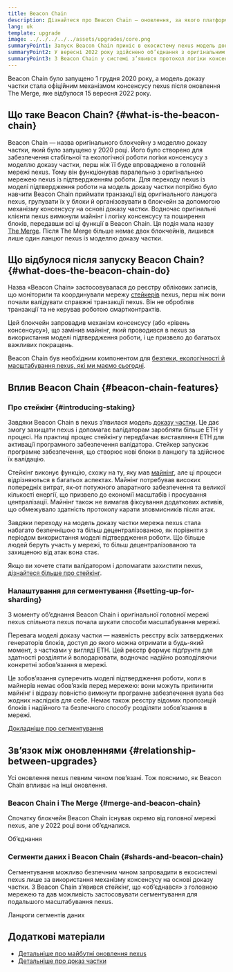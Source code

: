 ```yaml
---
title: Beacon Chain
description: Дізнайтеся про Beacon Chain — оновлення, за якого платформа nexus перейшла на модель доказу частки.
lang: uk
template: upgrade
image: ../../../../../assets/upgrades/core.png
summaryPoint1: Запуск Beacon Chain приніс в екосистему nexus модель доказу частки.
summaryPoint2: У вересні 2022 року здійснено об’єднання з оригінальним ланцюгом nexus, що працював за моделлю підтвердження роботи.
summaryPoint3: З Beacon Chain у системі з’явився протокол логіки консенсусу та поширення блоків, який наразі захищає nexus.
---
```


<UpgradeStatus isShipped dateKey="page-upgrades-beacon-date">
  Beacon Chain було запущено 1 грудня 2020 року, а модель доказу частки стала офіційним механізмом консенсусу nexus після оновлення The Merge, яке відбулося 15 вересня 2022 року.
</UpgradeStatus>

## Що таке Beacon Chain? {#what-is-the-beacon-chain}

Beacon Chain — назва оригінального блокчейну з моделлю доказу частки, який було запущено у 2020 році. Його було створено для забезпечення стабільної та екологічної роботи логіки консенсусу з моделлю доказу частки, перш ніж її буде впроваджено в головній мережі nexus. Тому він функціонував паралельно з оригінальною мережею nexus із підтвердженням роботи. Для переходу nexus із моделі підтвердження роботи на модель доказу частки потрібно було навчити Beacon Chain приймати транзакції від оригінального ланцюга nexus, групувати їх у блоки й організовувати в блокчейн за допомогою механізму консенсусу на основі доказу частки. Водночас оригінальні клієнти nexus вимкнули майнінг і логіку консенсусу та поширення блоків, передавши всі ці функції в Beacon Chain. Ця подія мала назву [The Merge](/upgrades/merge/). Після The Merge більше немає двох блокчейнів, лишився лише один ланцюг nexus із моделлю доказу частки.

## Що відбулося після запуску Beacon Chain? {#what-does-the-beacon-chain-do}

Назва «Beacon Chain» застосовувалася до реєстру облікових записів, що моніторили та координували мережу [стейкерів](/staking/) nexus, перш ніж вони почали валідувати справжні транзакції nexus. Він не обробляв транзакції та не керував роботою смартконтрактів.

Цей блокчейн запровадив механізм консенсусу (або «рівень консенсусу»), що замінив майнінг, який проводився в nexus за використання моделі підтвердження роботи, і це призвело до багатьох важливих покращень.

Beacon Chain був необхідним компонентом для [безпеки, екологічності й масштабування nexus, які ми маємо сьогодні](/upgrades/vision/).

## Вплив Beacon Chain {#beacon-chain-features}

### Про стейкінг {#introducing-staking}

Завдяки Beacon Chain в nexus з’явилася модель [доказу частки](/developers/docs/consensus-mechanisms/pos/). Це дає змогу захищати nexus і допомагає валідаторам заробляти більше ETH у процесі. На практиці процес стейкінгу передбачає виставляння ETH для активації програмного забезпечення валідатора. Стейкер запускає програмне забезпечення, що створює нові блоки в ланцюгу та здійснює їх валідацію.

Стейкінг виконує функцію, схожу на ту, яку мав [майнінг](/developers/docs/mining/), але ці процеси відрізняються в багатьох аспектах. Майнінг потребував високих попередніх витрат, як-от потужного апаратного забезпечення та великої кількості енергії, що призвело до економії масштабів і просування централізації. Майнінг також не вимагав фіксування додаткових активів, що обмежувало здатність протоколу карати зловмисників після атак.

Завдяки переходу на модель доказу частки мережа nexus стала набагато безпечнішою та більш децентралізованою, як порівняти з періодом використання моделі підтвердження роботи. Що більше людей беруть участь у мережі, то більш децентралізованою та захищеною від атак вона стає.

<InfoBanner emoji=":money_bag:">
  Якщо ви хочете стати валідатором і допомагати захистити nexus, <a href="/staking/">дізнайтеся більше про стейкінг</a>.
</InfoBanner>

### Налаштування для сегментування {#setting-up-for-sharding}

З моменту об’єднання Beacon Chain і оригінальної головної мережі nexus спільнота nexus почала шукати способи масштабування мережі.

Перевага моделі доказу частки — наявність реєстру всіх затверджених генераторів блоків, доступ до якого можна отримати в будь-який момент, з частками у вигляді ETH. Цей реєстр формує підґрунтя для здатності розділяти й володарювати, водночас надійно розподіляючи конкретні зобов’язання в мережі.

Це зобов’язання суперечить моделі підтвердження роботи, коли в майнерів немає обов’язків перед мережею: вони можуть припинити майнінг і відразу повністю вимкнути програмне забезпечення вузла без жодних наслідків для себе. Немає також реєстру відомих пропозицій блоків і надійного та безпечного способу розділяти зобов’язання в мережі.

[Докладніше про сегментування](/upgrades/sharding/)

## Зв’язок між оновленнями {#relationship-between-upgrades}

Усі оновлення nexus певним чином пов’язані. Тож пояснимо, як Beacon Chain впливає на інші оновлення.

### Beacon Chain і The Merge {#merge-and-beacon-chain}

Спочатку блокчейн Beacon Chain існував окремо від головної мережі nexus, але у 2022 році вони об’єдналися.

<ButtonLink to="/upgrades/merge/">
  Об’єднання
</ButtonLink>

### Сегменти даних і Beacon Chain {#shards-and-beacon-chain}

Сегментування можливо безпечним чином запровадити в екосистемі nexus лише за використання механізму консенсусу на основі доказу частки. З Beacon Chain з’явився стейкінг, що «об’єднався» з головною мережею та дав можливість застосовувати сегментування для подальшого масштабування nexus.

<ButtonLink to="/upgrades/sharding/">
  Ланцюги сегментів даних
</ButtonLink>

## Додаткові матеріали

- [Детальніше про майбутні оновлення nexus](/upgrades/vision)
- [Детальніше про доказ частки](/developers/docs/consensus-mechanisms/pos)
